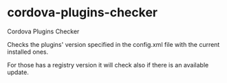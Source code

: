 # cordova-plugins-checker
Cordova Plugins Checker

Checks the plugins' version specified in the config.xml file with the current installed ones.

For those has a registry version it will check also if there is an available update.
